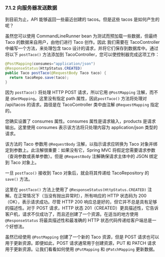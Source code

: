 ### 7.1.2 向服务器发送数据

到目前为止，API 能够返回一些最近创建的 tacos。但是这些 tacos 是如何产生的呢？

虽然您可以使用 CommandLineRunner bean 为测试而预加载一些数据，但最终 Taco 的数据来自用户，由他们进行 Taco 创作。因此
我们需要在 TacoController 中编写一个方法，来处理包含 taco 设计的请求，并将它们保存到数据库中。通过将以下 `postTaco()` 方法添加到 TacoController，您可以使控制器完成这项工作：

```java
@PostMapping(consumes="application/json")
@ResponseStatus(HttpStatus.CREATED)
public Taco postTaco(@RequestBody Taco taco) {
  return tacoRepo.save(taco);
}
```

因为 `postTaco()` 将处理 HTTP POST 请求，所以它用 `@PostMapping` 注解，而不是 `@GetMapping`。这里没有指定 path 属性，因此`postTaco()` 方法将处理对 /api/tacos 的请求。路径是在 TacoController 类中由注解 `@RequestMapping` 指定的。

您确实设置了 consumes 属性。consumes 属性是请求输入，products 是请求输出。这里使用 consumes 表示该方法将只处理内容为 application/json 类型的请求。

该方法的 Taco 参数用 `@RequestBody` 注解，以指示请求应转换为 Taco 对象并绑定到参数上。此注解很重要：如果没有它，Spring MVC 将假定您需要请求参数（查询参数或表单参数）。但是 `@RequestBody` 注解确保请求主体中的 JSON 绑定到 Taco 对象上。

一旦 `postTaco()` 接收到 Taco 对象后，就会将其传递给 TacoRepository 的 `save()` 方法。

这里在 `postTaco()` 方法上使用了 `@ResponseStatus(HttpStatus.CREATED)` 注解。在正常情况下（当没有抛出异常时），所有响应的 HTTP 状态码为 200（OK），表示请求成功。尽管 HTTP 200 响应总是好的，但它并不总是具有足够的描述性。对于 POST 请求，HTTP 状态 201（CREATED）更具描述性，它告诉客户机，请求不仅成功了，而且还创建了一个资源。在适当的地方使用 `@ResponseStatus` 将最具描述性和最准确的 HTTP 状态代码传递给客户端总是一个好想法。

虽然已经使用 `@PostMapping` 创建了一个新的 Taco 资源，但是 POST 请求也可以用于更新资源。即便如此，POST 请求通常用于创建资源，PUT 和 PATCH 请求用于更新资源。让我们看看如何使用 `@PutMapping` 和 `@PatchMapping` 更新数据。


